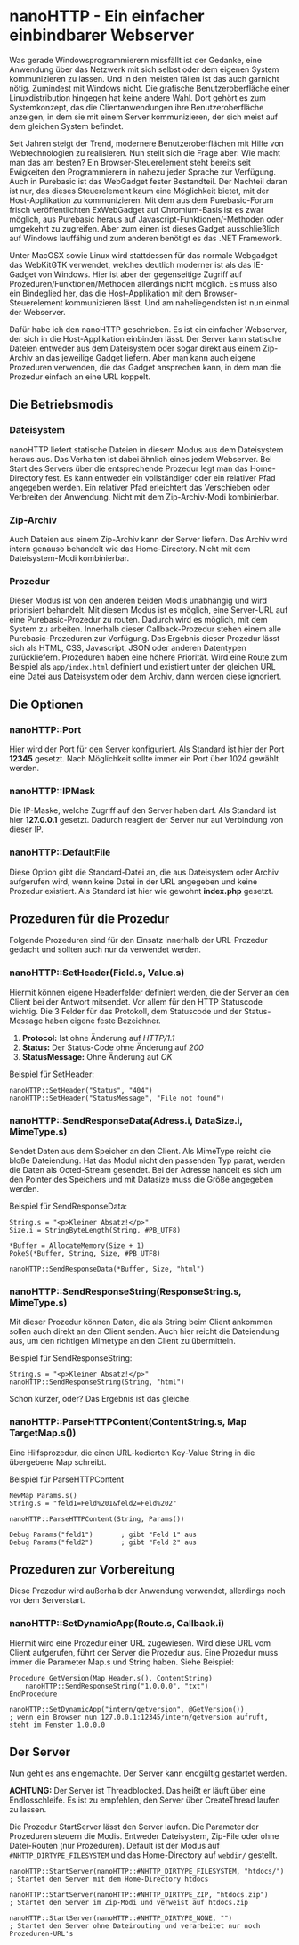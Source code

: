 # nanoHTTP - Ein einfacher einbindbarer Webserver

Was gerade Windowsprogrammierern missfällt ist der Gedanke, eine Anwendung über das Netzwerk mit sich selbst oder dem eigenen System kommunizieren zu lassen. Und in den meisten fällen ist das auch garnicht nötig. Zumindest mit Windows nicht. Die grafische Benutzeroberfläche einer Linuxdistribution hingegen hat keine andere Wahl. Dort gehört es zum Systemkonzept, das die Clientanwendungen ihre Benutzeroberfläche anzeigen, in dem sie mit einem Server kommunizieren, der sich meist auf dem gleichen System befindet.

Seit Jahren steigt der Trend, modernere Benutzeroberflächen mit Hilfe von Webtechnologien zu realisieren. Nun stellt sich die Frage aber: Wie macht man das am besten? Ein Browser-Steuerelement steht bereits seit Ewigkeiten den Programmierern in nahezu jeder Sprache zur Verfügung. Auch in Purebasic ist das WebGadget fester Bestandteil. Der Nachteil daran ist nur, das dieses Steuerelement kaum eine Möglichkeit bietet, mit der Host-Applikation zu kommunizieren. Mit dem aus dem Purebasic-Forum frisch veröffentlichten ExWebGadget auf Chromium-Basis ist es zwar möglich, aus Purebasic heraus auf Javascript-Funktionen/-Methoden oder umgekehrt zu zugreifen. Aber zum einen ist dieses Gadget ausschließlich auf Windows lauffähig und zum anderen benötigt es das .NET Framework.

Unter MacOSX sowie Linux wird stattdessen für das normale Webgadget das WebKitGTK verwendet, welches deutlich moderner ist als das IE-Gadget von Windows. Hier ist aber der gegenseitige Zugriff auf Prozeduren/Funktionen/Methoden allerdings nicht möglich. Es muss also ein Bindeglied her, das die Host-Applikation mit dem Browser-Steuerelement kommunizieren lässt. Und am naheliegendsten ist nun einmal der Webserver.

Dafür habe ich den nanoHTTP geschrieben. Es ist ein einfacher Webserver, der sich in die Host-Applikation einbinden lässt. Der Server kann statische Dateien entweder aus dem Dateisystem oder sogar direkt aus einem Zip-Archiv an das jeweilige Gadget liefern. Aber man kann auch eigene Prozeduren verwenden, die das Gadget ansprechen kann, in dem man die Prozedur einfach an eine URL koppelt.

## Die Betriebsmodis

### Dateisystem

nanoHTTP liefert statische Dateien in diesem Modus aus dem Dateisystem heraus aus. Das Verhalten ist dabei ähnlich eines jedem Webserver. Bei Start des Servers über die entsprechende Prozedur legt man das Home-Directory fest. Es kann entweder ein vollständiger oder ein relativer Pfad angegeben werden. Ein relativer Pfad erleichtert das Verschieben oder Verbreiten der Anwendung. Nicht mit dem Zip-Archiv-Modi kombinierbar.

### Zip-Archiv

Auch Dateien aus einem Zip-Archiv kann der Server liefern. Das Archiv wird intern genauso behandelt wie das Home-Directory. Nicht mit dem Dateisystem-Modi kombinierbar.

### Prozedur

Dieser Modus ist von den anderen beiden Modis unabhängig und wird priorisiert behandelt. Mit diesem Modus ist es möglich, eine Server-URL auf eine Purebasic-Prozedur zu routen. Dadurch wird es möglich, mit dem System zu arbeiten. Innerhalb dieser Callback-Prozedur stehen einem alle Purebasic-Prozeduren zur Verfügung. Das Ergebnis dieser Prozedur lässt sich als HTML, CSS, Javascript, JSON oder anderen Datentypen zurückliefern. Prozeduren haben eine höhere Priorität. Wird eine Route zum Beispiel als `app/index.html` definiert und existiert unter der gleichen URL eine Datei aus Dateisystem oder dem Archiv, dann werden diese ignoriert.

## Die Optionen

### nanoHTTP::Port

Hier wird der Port für den Server konfiguriert. Als Standard ist hier der Port **12345** gesetzt. Nach Möglichkeit sollte immer ein Port über 1024 gewählt werden.

### nanoHTTP::IPMask

Die IP-Maske, welche Zugriff auf den Server haben darf. Als Standard ist hier **127.0.0.1** gesetzt. Dadurch reagiert der Server nur auf Verbindung von dieser IP.

### nanoHTTP::DefaultFile

Diese Option gibt die Standard-Datei an, die aus Dateisystem oder Archiv aufgerufen wird, wenn keine Datei in der URL angegeben und keine Prozedur existiert. Als Standard ist hier wie gewohnt **index.php** gesetzt.

## Prozeduren für die Prozedur

Folgende Prozeduren sind für den Einsatz innerhalb der URL-Prozedur gedacht und sollten auch nur da verwendet werden.

### nanoHTTP::SetHeader(Field.s, Value.s)

Hiermit können eigene Headerfelder definiert werden, die der Server an den Client bei der Antwort mitsendet. Vor allem für den HTTP Statuscode wichtig. Die 3 Felder für das Protokoll, dem Statuscode und der Status-Message haben eigene feste Bezeichner.

1. **Protocol:** Ist ohne Änderung auf *HTTP/1.1*
2. **Status:** Der Status-Code ohne Änderung auf *200*
3. **StatusMessage:** Ohne Änderung auf *OK*

Beispiel für SetHeader:

```basic
nanoHTTP::SetHeader("Status", "404")
nanoHTTP::SetHeader("StatusMessage", "File not found")
```

### nanoHTTP::SendResponseData(Adress.i, DataSize.i, MimeType.s)

Sendet Daten aus dem Speicher an den Client. Als MimeType reicht die bloße Dateiendung. Hat das Modul nicht den passenden Typ parat, werden die Daten als Octed-Stream gesendet. Bei der Adresse handelt es sich um den Pointer des Speichers und mit Datasize muss die Größe angegeben werden.

Beispiel für SendResponseData:

```basic
String.s = "<p>Kleiner Absatz!</p>"
Size.i = StringByteLength(String, #PB_UTF8)

*Buffer = AllocateMemory(Size + 1)
PokeS(*Buffer, String, Size, #PB_UTF8)

nanoHTTP::SendResponseData(*Buffer, Size, "html")
```

### nanoHTTP::SendResponseString(ResponseString.s, MimeType.s)

Mit dieser Prozedur können Daten, die als String beim Client ankommen sollen auch direkt an den Client senden. Auch hier reicht die Dateiendung aus, um den richtigen Mimetype an den Client zu übermitteln.

Beispiel für SendResponseString:

```basic
String.s = "<p>Kleiner Absatz!</p>"
nanoHTTP::SendResponseString(String, "html")
```

Schon kürzer, oder? Das Ergebnis ist das gleiche.

### nanoHTTP::ParseHTTPContent(ContentString.s, Map TargetMap.s())

Eine Hilfsprozedur, die einen URL-kodierten Key-Value String in die übergebene Map schreibt.

Beispiel für ParseHTTPContent

```basic
NewMap Params.s()
String.s = "feld1=Feld%201&feld2=Feld%202"

nanoHTTP::ParseHTTPContent(String, Params())

Debug Params("feld1")		; gibt "Feld 1" aus
Debug Params("feld2")		; gibt "Feld 2" aus
```

## Prozeduren zur Vorbereitung

Diese Prozedur wird außerhalb der Anwendung verwendet, allerdings noch vor dem Serverstart.

### nanoHTTP::SetDynamicApp(Route.s, Callback.i)

Hiermit wird eine Prozedur einer URL zugewiesen. Wird diese URL vom Client aufgerufen, führt der Server die Prozedur aus. Eine Prozedur muss immer die Parameter Map.s und String haben. Siehe Beispiel:

```basic
Procedure GetVersion(Map Header.s(), ContentString)
	nanoHTTP::SendResponseString("1.0.0.0", "txt")
EndProcedure

nanoHTTP::SetDynamicApp("intern/getversion", @GetVersion())
; wenn ein Browser nun 127.0.0.1:12345/intern/getversion aufruft, steht im Fenster 1.0.0.0
```

## Der Server

Nun geht es ans eingemachte. Der Server kann endgültig gestartet werden.

**ACHTUNG:** Der Server ist Threadblocked. Das heißt er läuft über eine Endlosschleife. Es ist zu empfehlen, den Server über CreateThread laufen zu lassen.

Die Prozedur StartServer lässt den Server laufen. Die Parameter der Prozeduren steuern die Modis. Entweder Dateisystem, Zip-File oder ohne Datei-Routen (nur Prozeduren). Default ist der Modus auf `#NHTTP_DIRTYPE_FILESYSTEM` und das Home-Directory auf `webdir/` gestellt.

```
nanoHTTP::StartServer(nanoHTTP::#NHTTP_DIRTYPE_FILESYSTEM, "htdocs/")
; Startet den Server mit dem Home-Directory htdocs

nanoHTTP::StartServer(nanoHTTP::#NHTTP_DIRTYPE_ZIP, "htdocs.zip")
; Startet den Server im Zip-Modi und verweist auf htdocs.zip

nanoHTTP::StartServer(nanoHTTP::#NHTTP_DIRTYPE_NONE, "")
; Startet den Server ohne Dateirouting und verarbeitet nur noch Prozeduren-URL's
```

